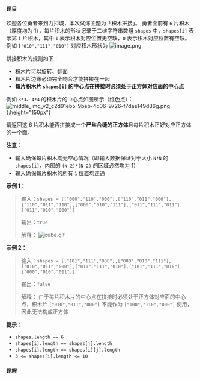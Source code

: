 #### 题目
欢迎各位勇者来到力扣城，本次试炼主题为「积木拼接」。
勇者面前有 `6` 片积木（厚度均为 1），每片积木的形状记录于二维字符串数组 `shapes` 中，`shapes[i]` 表示第 `i` 片积木，其中 `1` 表示积木对应位置无空缺，`0` 表示积木对应位置有空缺。
例如 `["010","111","010"]` 对应积木形状为
![image.png](https://pic.leetcode-cn.com/1616125620-nXMCxX-image.png)

拼接积木的规则如下：
- 积木片可以旋转、翻面
- 积木片边缘必须完全吻合才能拼接在一起
- **每片积木片 `shapes[i]` 的中心点在拼接时必须处于正方体对应面的中心点**

例如 `3*3`、`4*4` 的积木片的中心点如图所示（红色点）：
![middle_img_v2_c2d91eb5-9beb-4c06-9726-f7dae149d86g.png](https://pic.leetcode-cn.com/1650509082-wObiEp-middle_img_v2_c2d91eb5-9beb-4c06-9726-f7dae149d86g.png){:height="150px"}


请返回这 6 片积木能否拼接成一个**严丝合缝的正方体**且每片积木正好对应正方体的一个面。

**注意：**
- 输入确保每片积木均无空心情况（即输入数据保证对于大小 `N*N` 的 `shapes[i]`，内部的 `(N-2)*(N-2)` 的区域必然均为 1）
- 输入确保每片积木的所有 `1` 位置均连通

**示例 1：**
>输入：`shapes = [["000","110","000"],["110","011","000"],["110","011","110"],["000","010","111"],["011","111","011"],["011","010","000"]]`
>
>输出：`true`
>
>解释：
![cube.gif](https://pic.leetcode-cn.com/1616125823-hkXAeN-cube.gif)

**示例 2：**
>输入：`shapes = [["101","111","000"],["000","010","111"],["010","011","000"],["010","111","010"],["101","111","010"],["000","010","011"]]`
>
>输出：`false`
>
>解释： 
>由于每片积木片的中心点在拼接时必须处于正方体对应面的中心点，积木片 `["010","011","000"]` 不能作为 `["100","110","000"]` 使用，因此无法构成正方体


**提示：**
- `shapes.length == 6`
- `shapes[i].length == shapes[j].length`
- `shapes[i].length == shapes[i][j].length`
- `3 <= shapes[i].length <= 10`







 #### 题解